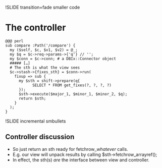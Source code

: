 !SLIDE transition=fade smaller code

# The controller #

    @@@ perl
    sub compare :Path('/compare') {
      my ($self, $c, $v1, $v2) = @_;
      my $q = $c->req->params->{'q'} // '';
      my $conn = $c->conn; # a DBIx::Connector object
      ##### […]
      # The sth is what the view sees
      $c->stash->{fixes_sth} = $conn->run(
        fixup => sub {
          my $sth = shift->prepare(q{
                SELECT * FROM get_fixes(?, ?, ?, ?)
          });
          $sth->execute($major_1, $minor_1, $minor_2, $q);
          return $sth;
        }
      );
    }

!SLIDE incremental smbullets

## Controller discussion ##

* So just return an sth ready for fetchrow_*whatever* calls.
* E.g. our view will unpack results by calling $sth->fetchrow_arrayref();
* In effect, the sth(s) *are* the interface between view and controller.

